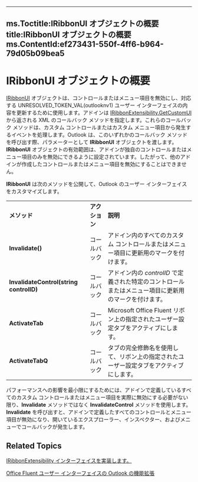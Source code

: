 

---
ms.Toctitle:IRibbonUI オブジェクトの概要
title:IRibbonUI オブジェクトの概要
ms.ContentId:ef273431-550f-4ff6-b964-79d05b09bea5
---
# IRibbonUI オブジェクトの概要




[IRibbonUI](d323aa21-de74-e821-c914-db71ef3b9c5e) オブジェクトは、コントロールまたはメニュー項目を無効にし、対応する UNRESOLVED_TOKEN_VAL(outlooknv1) ユーザー インターフェイスの内容を更新するために使用します。アドインは  [IRibbonExtensibility.GetCustomUI](a0106415-999e-94da-379c-70fb7aa6119f.md) から返される XML のコールバック メソッドを指定します。これらのコールバック メソッドは、カスタム コントロールまたはカスタム メニュー項目から発生するイベントを処理します。Outlook は、このいずれかのコールバック メソッドを呼び出す際、パラメーターとして **IRibbonUI** オブジェクトを渡します。**IRibbonUI** オブジェクトの有効範囲は、アドインが独自のコントロールまたはメニュー項目のみを無効にできるように設定されています。したがって、他のアドインが作成したコントロールまたはメニュー項目を無効にすることはできません。



**IRibbonUI** は次のメソッドを公開して、Outlook のユーザー インターフェイスをカスタマイズします。

||||
|---|---|---|
|**メソッド**|**アクション**|**説明**|
|**Invalidate()**|コールバック|アドイン内のすべてのカスタム コントロールまたはメニュー項目に更新用のマークを付けます。|
|**InvalidateControl(string controlID)**|コールバック|アドイン内の *controlID* で定義された特定のコントロールまたはメニュー項目に更新用のマークを付けます。|
|**ActivateTab**|コールバック|Microsoft Office Fluent リボン上の指定されたユーザー設定タブをアクティブにします。|
|**ActivateTabQ**|コールバック|タブの完全修飾名を使用して、リボン上の指定されたユーザー設定タブをアクティブにします。|



パフォーマンスへの影響を最小限にするためには、アドインで定義しているすべてのカスタム コントロールまたはメニュー項目を実際に無効にする必要がない限り、**Invalidate** メソッドではなく  **InvalidateControl** メソッドを使用します。**Invalidate** を呼び出すと、アドインで定義したすべてのコントロールとメニュー項目が無効になり、開いているエクスプローラー、インスペクター、およびメニューでコールバックが発生します。

## Related Topics

[IRibbonExtensibility インターフェイスを実装します。](ad798afe-b3a9-4d03-86b3-b1226d9b55c8.md)

[Office Fluent ユーザー インターフェイスの Outlook の機能拡張](8496c52e-1f9d-16ef-2fd8-c1bca1a96816.md)




